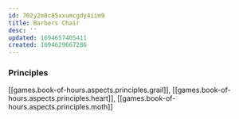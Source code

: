 ```yaml
---
id: 702y2m8c85xxumcgdy4iim9
title: Barbers Chair
desc: ''
updated: 1694657405411
created: 1694629667286
---
```


### Principles

[[games.book-of-hours.aspects.principles.grail]], [[games.book-of-hours.aspects.principles.heart]], [[games.book-of-hours.aspects.principles.moth]]  
